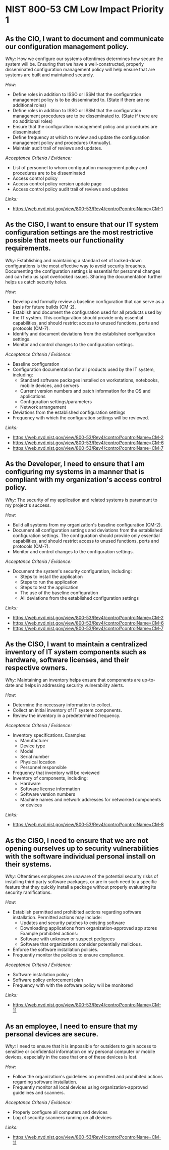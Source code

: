 # NIST 800-53 CM Low Impact Priority 1

## As the CIO, I want to document and communicate our configuration management policy.

*Why:*
How we configure our systems oftentimes determines how secure the system will be. Ensuring that we have a well-constructed, properly disseminated configuration management policy will help ensure that are systems are built and maintained securely.


*How:* 
* Define roles in addition to ISSO or ISSM that the configuration management policy is to be disseminated to. (State if there are no additional roles)
* Define roles in addition to ISSO or ISSM that the configuration management procedures are to be disseminated to. (State if there are no additional roles)
* Ensure that the configuration management policy and procedures are disseminated
* Define frequency at which to review and update the configuration management policy and procedures (Annually).
* Maintain audit trail of reviews and updates.


*Acceptance Criteria / Evidence:*
* List of personnel to whom configuration management policy and procedures are to be disseminated
* Access control policy
* Access control policy version update page
* Access control policy audit trail of reviews and updates


*Links:*
* https://web.nvd.nist.gov/view/800-53/Rev4/control?controlName=CM-1
## As the CISO, I want to ensure that our IT system configuration settings are the most restrictive possible that meets our functionality requirements.

*Why:*
Establishing and maintaining a standard set of locked-down configurations is the most effective way to avoid security breaches.  Documenting the configuration settings is essential for personnel changes and can help us spot overlooked issues.  Sharing the documentation further helps us catch security holes.


*How:* 
* Develop and formally review a baseline configuration that can serve as a basis for future builds (CM-2).
* Establish and document the configuration used for all products used by the IT system. This configuration should provide only essential capabilities, and should restrict access to unused functions, ports and protocols (CM-7).
* Identify and document deviations from the established configuration settings.
* Monitor and control changes to the configuration settings.
  

*Acceptance Criteria / Evidence:*
* Baseline configuration
* Configuration documentation for all products used by the IT system, including:
  * Standard software packages installed on workstations, notebooks, mobile devices, and servers
  * Current version numbers and patch information for the OS and applications
  * Configuration settings/parameters
  * Network arrangement
* Deviations from the established configuration settings
* Frequency with which the configuration settings will be reviewed.


*Links:*
* https://web.nvd.nist.gov/view/800-53/Rev4/control?controlName=CM-2
* https://web.nvd.nist.gov/view/800-53/Rev4/control?controlName=CM-6
* https://web.nvd.nist.gov/view/800-53/Rev4/control?controlName=CM-7
## As the Developer, I need to ensure that I am configuring my systems in a manner that is compliant with my organization's access control policy.

*Why:*
The security of my application and related systems is paramount to my project's success.


*How:* 
* Build all systems from my organization's baseline configuration (CM-2).
* Document all configuration settings and deviations from the established configuration settings.  The configuration should provide only essential capabilities, and should restrict access to unused functions, ports and protocols (CM-7).
* Monitor and control changes to the configuration settings.
  

*Acceptance Criteria / Evidence:*
* Document the system's security configuration, including: 
  * Steps to install the application
  * Steps to run the application
  * Steps to test the application
  * The use of the baseline configuration
  * All deviations from the established configuration settings


*Links:*
* https://web.nvd.nist.gov/view/800-53/Rev4/control?controlName=CM-2
* https://web.nvd.nist.gov/view/800-53/Rev4/control?controlName=CM-6
* https://web.nvd.nist.gov/view/800-53/Rev4/control?controlName=CM-7
## As the CISO, I want to maintain a centralized inventory of IT system components such as hardware, software licenses, and their respective owners.

*Why:*
Maintaining an inventory helps ensure that components are up-to-date and helps in addressing security vulnerability alerts.


*How:* 
* Determine the necessary information to collect.
* Collect an initial inventory of IT system components.
* Review the inventory in a predetermined frequency.


*Acceptance Criteria / Evidence:*
* Inventory specifications. Examples:
  * Manufacturer
  * Device type
  * Model
  * Serial number 
  * Physical location
  * Personnel responsible
* Frequency that inventory will be reviewed
* Inventory of components, including:
  * Hardware
  * Software license information
  * Software version numbers
  * Machine names and network addresses for networked components or devices


*Links:*
* https://web.nvd.nist.gov/view/800-53/Rev4/control?controlName=CM-8
## As the CISO, I need to ensure that we are not opening ourselves up to security vulnerabilities with the software individual personal install on their systems.

*Why:*
Oftentimes employees are unaware of the potential security risks of installing third party software packages, or are in such need to a specific feature that they quickly install a package without properly evaluating its security ramifications.  


*How:* 
* Establish permitted and prohibited actions regarding software installation. Permitted actions may include:
  * Updates and security patches to existing software
  * Downloading applications from organization-approved app stores
Example prohibited actions:
  * Software with unknown or suspect pedigrees
  * Software that organizations consider potentially malicious.      
* Enforce the software installation policies.
* Frequently monitor the policies to ensure compliance.


*Acceptance Criteria / Evidence:*
* Software installation policy
* Software policy enforcement plan
* Frequency with with the software policy will be monitored

*Links:*
* https://web.nvd.nist.gov/view/800-53/Rev4/control?controlName=CM-11
## As an employee, I need to ensure that my personal devices are secure.

*Why:*
I need to ensure that it is impossible for outsiders to gain access to sensitive or confidential information on my personal computer or mobile devices, especially in the case that one of these devices is lost.


*How:* 
* Follow the organization's guidelines on permitted and prohibited actions regarding software installation.
* Frequently monitor all local devices using organization-approved guidelines and scanners.


*Acceptance Criteria / Evidence:*
* Properly configure all computers and devices
* Log of security scanners running on all devices

*Links:*
* https://web.nvd.nist.gov/view/800-53/Rev4/control?controlName=CM-11
